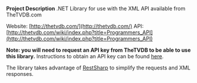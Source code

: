 **Project Description**
.NET Library for use with the XML API available from TheTVDB.com

Website: [http://thetvdb.com/](http://thetvdb.com/)
API: [http://thetvdb.com/wiki/index.php?title=Programmers_API](http://thetvdb.com/wiki/index.php?title=Programmers_API)

**Note: you will need to request an API key from TheTVDB to be able to use this library.**  Instructions to obtain an API key can be found [here](http://thetvdb.com/?tab=apiregister).

The library takes advantage of [RestSharp](http://restsharp.org/) to simplify the requests and XML responses.